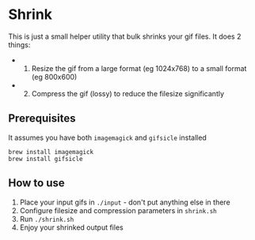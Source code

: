 # Shrink

This is just a small helper utility that bulk shrinks your gif files. It does 2 things:

- 1. Resize the gif from a large format (eg 1024x768) to a small format (eg 800x600)
- 2. Compress the gif (lossy) to reduce the filesize significantly

## Prerequisites

It assumes you have both `imagemagick` and `gifsicle` installed

```
brew install imagemagick
brew install gifsicle
```

## How to use

1. Place your input gifs in `./input` - don't put anything else in there
2. Configure filesize and compression parameters in `shrink.sh`
3. Run `./shrink.sh`
4. Enjoy your shrinked output files